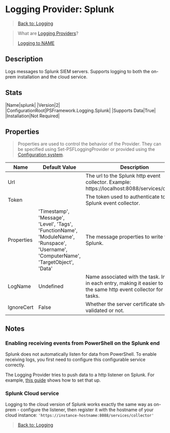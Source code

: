 ﻿# Logging Provider: Splunk

> [Back to: Logging](../../logging.html)

> What are [Logging Providers](../basics/logging-providers.html)?
>
> [Logging to NAME](../loggingto/splunk.html)

## Description

Logs messages to Splunk SIEM servers.
Supports logging to both the on-prem installation and the cloud service.

## Stats

|Name|splunk|
|Version|2|
|ConfigurationRoot|PSFramework.Logging.Splunk|
|Supports Data|True|
|Installation|Not Required|

## Properties

> Properties are used to control the behavior of the Provider.
> They can be specified using Set-PSFLoggingProvider or provided using the [Configuration system](../../configuration.html).

|Name|Default Value|Description|
|---|---|---|
|Url||The url to the Splunk http event collector. Example: https://localhost:8088/services/collector|
|Token||The token used to authenticate to the Splunk event collector.|
|Properties|'Timestamp', 'Message', 'Level', 'Tags', 'FunctionName', 'ModuleName', 'Runspace', 'Username', 'ComputerName', 'TargetObject', 'Data'|The message properties to write to Splunk.|
|LogName|Undefined|Name associated with the task. Included in each entry, making it easier to reuse the same http event collector for multiple tasks.|
|IgnoreCert|False|Whether the server certificate should be validated or not.|


## Notes

### Enabling receiving events from PowerShell on the Splunk end

Splunk does not automatically listen for data from PowerShell.
To enable receiving logs, you first need to configure this configurable service correctly.

The Logging Provider tries to push data to a http listener on Splunk. For example, [this guide](https://ntsystems.it/post/sending-events-to-splunks-http-event-collector-with-powershell) shows how to set that up.

### Splunk Cloud service

Logging to the cloud version of Splunk works exactly the same way as on-prem - configure the listener, then register it with the hostname of your cloud instance: `'https://instance-hostname:8088/services/collector'`

> [Back to: Logging](../../logging.html)
